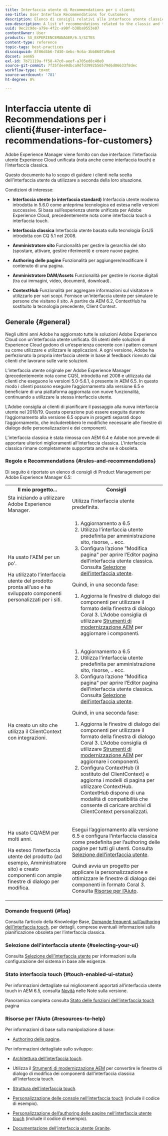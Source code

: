 ```yaml
---
title: Interfaccia utente di Recommendations per i clienti
seo-title: User Interface Recommendations for Customers
description: Elenco di consigli relativi alle interfacce utente classiche e ottimizzate per il tocco.
seo-description: A list of recommendations related to the classic and touch-optimized user interfaces.
uuid: 9ec2c9de-a79e-4f2c-a90f-b38ba9553e07
contentOwner: User
products: SG_EXPERIENCEMANAGER/6.5/SITES
content-type: reference
topic-tags: best-practices
discoiquuid: 8f06d4b6-7d30-4ebc-9c6a-3bb8607a9be8
docset: aem65
exl-id: 7b71119a-ff58-47c0-aeef-a705ed8c40e0
source-git-commit: 7f35fdee9dbca9dfd3992b56579d6d06633f8dec
workflow-type: tm+mt
source-wordcount: '781'
ht-degree: 0%

---
```


# Interfaccia utente di Recommendations per i clienti{#user-interface-recommendations-for-customers}

Adobe Experience Manager viene fornito con due interfacce: l’interfaccia utente Experience Cloud unificata (nota anche come interfaccia touch) e l’interfaccia classica.

Questo documento ha lo scopo di guidare i clienti nella scelta dell’interfaccia utente da utilizzare a seconda della loro situazione.

Condizioni di interesse:

* **Interfaccia utente (o interfaccia standard)**
Interfaccia utente moderna introdotta in 5.6.0 come anteprima tecnologica ed estesa nelle versioni successive. Si basa sull’esperienza utente unificata per Adobe Experience Cloud, precedentemente nota come interfaccia touch o interfaccia touch.

* **Interfaccia classica**
Interfaccia utente basata sulla tecnologia ExtJS introdotta con CQ 5.1 nel 2008.

* **Amministratore sito**
Funzionalità per gestire la gerarchia del sito (spostare, attivare, gestire riferimenti) e creare nuove pagine.

* **Authoring delle pagine**
Funzionalità per aggiungere/modificare il contenuto di una pagina.

* **Amministratore DAM/Assets**
Funzionalità per gestire le risorse digitali (tra cui immagini, video, documenti, download).

* **ContextHub**
Funzionalità per aggregare informazioni sul visitatore e utilizzarlo per vari scopi. Fornisce un&#39;interfaccia utente per simulare le persone che visitano il sito. A partire da AEM 6.2, ContextHub ha sostituito la tecnologia precedente, Client Context.

## Generale {#general}

Negli ultimi anni Adobe ha aggiornato tutte le soluzioni Adobe Experience Cloud con un’interfaccia utente unificata. Gli utenti delle soluzioni di Experience Cloud godono di un’esperienza coerente con i pattern comuni su come utilizzare e utilizzare le applicazioni. A ogni versione, Adobe ha perfezionato la propria interfaccia utente in base al feedback ricevuto dai clienti che lavorano sulle varie soluzioni.

L’interfaccia utente originale per Adobe Experience Manager (precedentemente nota come CQ5), introdotta nel 2008 e utilizzata dai clienti che eseguono le versioni 5.0-5.6.1, è presente in AEM 6.5. In questo modo i clienti possono eseguire l’aggiornamento alla versione 6.5 e beneficiare di una piattaforma aggiornata con nuove funzionalità, continuando a utilizzare la stessa interfaccia utente.

L’Adobe consiglia ai clienti di pianificare il passaggio alla nuova interfaccia utente nel 2018/19. Questa operazione può essere eseguita durante l’aggiornamento alla versione 6.5 oppure in progetti separati dopo l’aggiornamento, che includerebbero le modifiche necessarie alle finestre di dialogo delle personalizzazioni e dei componenti.

L’interfaccia classica è stata rimossa con AEM 6.4 e Adobe non prevede di apportare ulteriori miglioramenti all’interfaccia classica. L’interfaccia classica rimane completamente supportata anche se è obsoleta.

### Regole e Recommendations {#rules-and-recommendations}

Di seguito è riportato un elenco di consigli di Product Management per Adobe Experience Manager 6.5:

<table>
 <tbody>
  <tr>
   <th>Il mio progetto...</th>
   <th>Consigli</th>
  </tr>
  <tr>
   <td>Sta iniziando a utilizzare Adobe Experience Manager.</td>
   <td>Utilizza l’interfaccia utente predefinita.</td>
  </tr>
  <tr>
   <td><p>Ha usato l'AEM per un po'.</p> <p>Ha utilizzato l’interfaccia utente del prodotto pronta all’uso e ha sviluppato componenti personalizzati per i siti.<br /> </p> </td>
   <td>
    <ol>
     <li>Aggiornamento a 6.5</li>
     <li>Utilizza l’interfaccia utente predefinita per amministrazione sito, risorse, .. ecc.<br /> </li>
     <li>Configura l’azione "Modifica pagina" per aprire l’Editor pagina dell’interfaccia utente classica. Consulta <a href="#selecting-your-ui">Selezione dell’interfaccia utente</a>.</li>
    </ol> <p>Quindi, in una seconda fase:</p>
    <ol>
     <li>Aggiorna le finestre di dialogo dei componenti per utilizzare il formato della finestra di dialogo Coral 3. L’Adobe consiglia di utilizzare <a href="/help/sites-developing/modernization-tools.md">Strumenti di modernizzazione AEM</a> per aggiornare i componenti.</li>
    </ol> </td>
  </tr>
  <tr>
   <td>Ha creato un sito che utilizza il ClientContext con integrazioni.<br /> </td>
   <td>
    <ol>
     <li>Aggiornamento a 6.5</li>
     <li>Utilizza l’interfaccia utente predefinita per amministrazione sito, risorse, .. ecc.</li>
     <li>Configura l’azione "Modifica pagina" per aprire l’Editor pagina dell’interfaccia utente classica. Consulta <a href="#selecting-your-ui">Selezione dell’interfaccia utente</a>.</li>
    </ol> <p>Quindi, in una seconda fase:</p>
    <ol>
     <li>Aggiorna le finestre di dialogo dei componenti per utilizzare il formato della finestra di dialogo Coral 3. L’Adobe consiglia di utilizzare <a href="/help/sites-developing/modernization-tools.md">Strumenti di modernizzazione AEM</a> per aggiornare i componenti.</li>
     <li>Configura ContextHub (il sostituto del ClientContext) e aggiorna i modelli di pagina per utilizzare ContextHub. ContextHub dispone di una modalità di compatibilità che consente di caricare archivi di ClientContext personalizzati.</li>
    </ol> </td>
  </tr>
  <tr>
   <td><p>Ha usato CQ/AEM per molti anni.</p> <p>Ha esteso l’interfaccia utente del prodotto (ad esempio, Amministratore sito) e creato componenti con ampie finestre di dialogo per modifica.</p> </td>
   <td><p>Esegui l’aggiornamento alla versione 6.5 e configura l’interfaccia classica come predefinita per l’authoring delle pagine per tutti gli utenti. Consulta <a href="#selecting-your-ui">Selezione dell’interfaccia utente</a>.</p> <p>Quindi avvia un progetto per applicare la personalizzazione e ottimizzare le finestre di dialogo dei componenti in formato Coral 3. Consulta <a href="#resources-to-help">Risorse per l’Aiuto</a>.<br /> </p> </td>
  </tr>
 </tbody>
</table>

### Domande frequenti {#faq}

Consulta l’articolo della Knowledge Base, [Domande frequenti sull’authoring dell’interfaccia touch](https://helpx.adobe.com/experience-manager/kb/index/touchui_faq.html), per dettagli, comprese eventuali informazioni sulla pianificazione obsoleta per l’interfaccia classica.

### Selezione dell’interfaccia utente {#selecting-your-ui}

Consulta [Selezione dell’interfaccia utente](/help/sites-authoring/select-ui.md) per informazioni sulla configurazione del sistema in base alle esigenze.

### Stato interfaccia touch {#touch-enabled-ui-status}

Per informazioni dettagliate sui miglioramenti apportati all’interfaccia utente touch in AEM 6.5, consulta [Novità](/help/release-notes/release-notes.md#what-s-new) nelle Note sulla versione.

Panoramica completa consulta [Stato delle funzioni dell’interfaccia touch](/help/release-notes/touch-ui-features-status.md) pagina

### Risorse per l’Aiuto {#resources-to-help}

Per informazioni di base sulla manipolazione di base:

* [Authoring delle pagine](/help/sites-authoring/page-authoring.md).

Per informazioni dettagliate sullo sviluppo:

* [Architettura dell’interfaccia touch](/help/sites-developing/touch-ui-concepts.md).
* Utilizza il [Strumenti di modernizzazione AEM](/help/sites-developing/modernization-tools.md) per convertire le finestre di dialogo di modifica dei componenti dall’interfaccia classica all’interfaccia touch.

* [Struttura dell’interfaccia touch](/help/sites-developing/touch-ui-structure.md).

* [Personalizzazione delle console nell’interfaccia touch](/help/sites-developing/customizing-consoles-touch.md) (include il codice di esempio).

* [Personalizzazione dell’authoring delle pagine nell’interfaccia utente touch](/help/sites-developing/customizing-page-authoring-touch.md) (include il codice di esempio).

* [Documentazione dell’interfaccia utente Granite](https://helpx.adobe.com/experience-manager/6-5/sites/developing/using/reference-materials/granite-ui/api/index.html).

